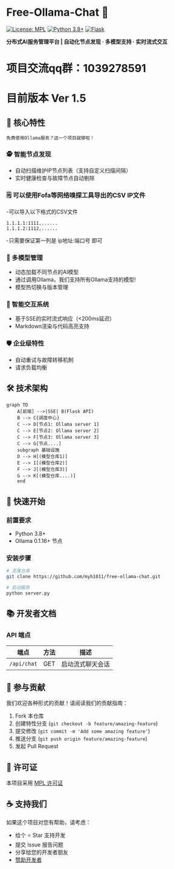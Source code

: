 # Free-Ollama-Chat 🚀

[![License: MPL](https://img.shields.io/badge/License-MPL-blue.svg)](https://opensource.org/licenses/MPL)
[![Python 3.8+](https://img.shields.io/badge/Python-3.8%2B-green.svg)](https://www.python.org/)
[![Flask](https://img.shields.io/badge/Flask-2.0%2B-red.svg)](https://flask.palletsprojects.com/)

**分布式AI服务管理平台 | 自动化节点发现 · 多模型支持 · 实时流式交互**
# 项目交流qq群：1039278591
# 目前版本 Ver 1.5
## 🌟 核心特性
    免费使用Ollama服务？这一个项目就够啦！
### 🕵️ 智能节点发现
- 自动扫描维护IP节点列表（支持自定义扫描间隔）
- 实时健康检查与故障节点自动剔除

### 🗒️ 可以使用Fofa等网络嗅探工具导出的CSV IP文件
-可以导入以下格式的CSV文件
```csv
1.1.1.1:1111,......
1.1.1.2:1112,......
```
-只需要保证第一列是 ip地址:端口号 即可

### 🤖 多模型管理
- 动态加载不同节点的AI模型
- 通过调用Ollama，我们支持所有Ollama支持的模型!
- 模型热切换与版本管理

### 💬 智能交互系统
- 基于SSE的实时流式响应（<200ms延迟）
- Markdown渲染与代码高亮支持

### 🛡️ 企业级特性
- 自动重试与故障转移机制
- 请求负载均衡

## 🛠️ 技术架构

```mermaid
graph TD
    A[前端] -->|SSE| B(Flask API)
    B --> C{调度中心}
    C --> D[节点1: Ollama server 1]
    C --> E[节点2: Ollama server 2]
    C --> F[节点3: Ollama server 3]
    C --> G[节点....]
    subgraph 基础设施
    D --> H[(模型仓库1)]
    E --> I[(模型仓库2)]
    F --> J[(模型仓库3)]
    G --> K[(模型仓库....)]
    end
```
## 🚀 快速开始

### 前置要求
- Python 3.8+
- Ollama 0.1.16+ 节点

### 安装步骤
```bash
# 克隆仓库
git clone https://github.com/myh1011/free-ollama-chat.git

# 启动服务
python server.py
```

## 📚 开发者文档

### API 端点
| 端点 | 方法 | 描述 |
|------|------|-----|
| `/api/chat` | GET | 启动流式聊天会话 |


## 🤝 参与贡献

我们欢迎各种形式的贡献！请阅读我们的贡献指南：
1. Fork 本仓库
2. 创建特性分支 (`git checkout -b feature/amazing-feature`)
3. 提交修改 (`git commit -m 'Add some amazing feature'`)
4. 推送分支 (`git push origin feature/amazing-feature`)
5. 发起 Pull Request

## 📜 许可证

本项目采用 [MPL 许可证](LICENSE)

## ☕ 支持我们

如果这个项目对您有帮助，请考虑：
- 给个 ⭐️ Star 支持开发
- 提交 Issue 报告问题
- 分享给您的开发者朋友
- [赞助开发者](https://github.com/sponsors/myh1011)

